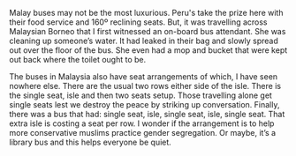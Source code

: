 Malay buses may not be the most luxurious. Peru's take the prize here with their food service and 160º reclining seats. But, it was travelling across Malaysian Borneo that I first witnessed an on-board bus attendant. She was cleaning up someone’s water. It had leaked in their bag and slowly spread out over the floor of the bus. She even had a mop and bucket that were kept out back where the toilet ought to be.

The buses in Malaysia also have seat arrangements of which, I have seen nowhere else. There are the usual two rows either side of the isle. There is the single seat, isle and then two seats setup. Those travelling alone get single seats lest we destroy the peace by striking up conversation. Finally, there was a bus that had: single seat, isle, single seat, isle, single seat. That extra isle is costing a seat per row. I wonder if the arrangement is to help more conservative muslims practice gender segregation. Or maybe, it’s a library bus and this helps everyone be quiet.